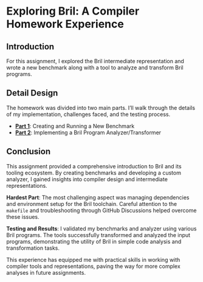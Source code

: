 # Exploring Bril: A Compiler Homework Experience

## Introduction

For this assignment, I explored the Bril intermediate representation and wrote a new benchmark along with a tool to analyze and transform Bril programs. 


## Detail Design

The homework was divided into two main parts. I’ll walk through the details of my implementation, challenges faced, and the testing process.

- [**Part 1**](https://github.com/jiangqucheng/EECE7398_ST_Compiler/tree/main/HW1/Part1): Creating and Running a New Benchmark
- [**Part 2**](https://github.com/jiangqucheng/EECE7398_ST_Compiler/tree/main/HW1/Part2): Implementing a Bril Program Analyzer/Transformer


## Conclusion

This assignment provided a comprehensive introduction to Bril and its tooling ecosystem. By creating benchmarks and developing a custom analyzer, I gained insights into compiler design and intermediate representations.

**Hardest Part**: The most challenging aspect was managing dependencies and environment setup for the Bril toolchain. Careful attention to the `makefile` and troubleshooting through GitHub Discussions helped overcome these issues.

**Testing and Results**: I validated my benchmarks and analyzer using various Bril programs. The tools successfully transformed and analyzed the input programs, demonstrating the utility of Bril in simple code analysis and transformation tasks.

This experience has equipped me with practical skills in working with compiler tools and representations, paving the way for more complex analyses in future assignments.

